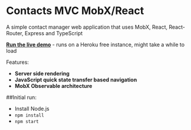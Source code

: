# Contacts MVC MobX/React

A simple contact manager web application that uses MobX, React, React-Router, Express and TypeScript

**[Run the live demo](https://contacts-mvc-mobx-react-ts.herokuapp.com/)** - runs on a Heroku free instance, might take a while to load

Features:
* **Server side rendering**
* **JavaScript quick state transfer based navigation**
* **MobX Observable architecture**

##Initial run:

* Install Node.js
* `npm install`
* `npm start`
